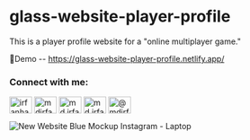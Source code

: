 # glass-website-player-profile
This is a player profile website for a "online multiplayer game."

🚀Demo -- https://glass-website-player-profile.netlify.app/

<h3 align="left">Connect with me:</h3>
<p align="left">
<a href="https://twitter.com/irfanhasanfahim" target="blank"><img align="center" src="https://raw.githubusercontent.com/rahuldkjain/github-profile-readme-generator/master/src/images/icons/Social/twitter.svg" alt="irfanhasanfahim" height="30" width="40" /></a>
<a href="https://linkedin.com/in/mdirfanhasanfahim" target="blank"><img align="center" src="https://raw.githubusercontent.com/rahuldkjain/github-profile-readme-generator/master/src/images/icons/Social/linked-in-alt.svg" alt="mdirfanhasanfahim" height="30" width="40" /></a>
<a href="https://fb.com/md.irfan.hasan.fahim.05" target="blank"><img align="center" src="https://raw.githubusercontent.com/rahuldkjain/github-profile-readme-generator/master/src/images/icons/Social/facebook.svg" alt="md.irfan.hasan.fahim.05" height="30" width="40" /></a>
<a href="https://instagram.com/md.irfan.hasan.fahim" target="blank"><img align="center" src="https://raw.githubusercontent.com/rahuldkjain/github-profile-readme-generator/master/src/images/icons/Social/instagram.svg" alt="md.irfan.hasan.fahim" height="30" width="40" /></a>
<a href="https://www.youtube.com/c/@mdirfanhasanfahim" target="blank"><img align="center" src="https://raw.githubusercontent.com/rahuldkjain/github-profile-readme-generator/master/src/images/icons/Social/youtube.svg" alt="@mdirfanhasanfahim" height="30" width="40" /></a>
</p>

![New Website Blue Mockup Instagram - Laptop](https://user-images.githubusercontent.com/81842071/236635872-914aa418-0bea-4044-baf1-3703507d4b91.jpg)


